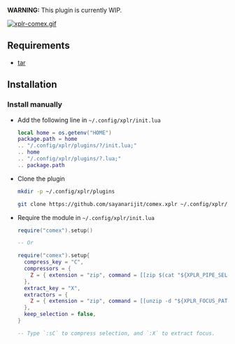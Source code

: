 **WARNING:** This plugin is currently WIP.

[![xplr-comex.gif](https://s6.gifyu.com/images/xplr-comex.gif)](https://gifyu.com/image/A1zD)

## Requirements

- [tar](https://www.gnu.org/software/tar)

## Installation

### Install manually

- Add the following line in `~/.config/xplr/init.lua`

  ```lua
  local home = os.getenv("HOME")
  package.path = home
  .. "/.config/xplr/plugins/?/init.lua;"
  .. home
  .. "/.config/xplr/plugins/?.lua;"
  .. package.path
  ```

- Clone the plugin

  ```bash
  mkdir -p ~/.config/xplr/plugins

  git clone https://github.com/sayanarijit/comex.xplr ~/.config/xplr/plugins/comex
  ```

- Require the module in `~/.config/xplr/init.lua`

  ```lua
  require("comex").setup()

  -- Or

  require("comex").setup{
    compress_key = "C",
    compressors = {
      Z = { extension = "zip", command = [[zip $(cat "${XPLR_PIPE_SELECTION_OUT:?}")]] },
    },
    extract_key = "X",
    extractors = {
      Z = { extension = "zip", command = [[unzip -d "${XPLR_FOCUS_PATH:?}.d" "${XPLR_FOCUS_PATH:?}"]] },
    },
    keep_selection = false,
  }

  -- Type `:sC` to compress selection, and `:X` to extract focus.
  ```
